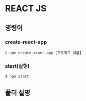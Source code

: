 # REACT JS

## 명령어

### create-react-app

```
$ npx create-react-app [프로젝트 이름]
```

### start(실행)

```
$ npm start
```

## 폴더 설명
